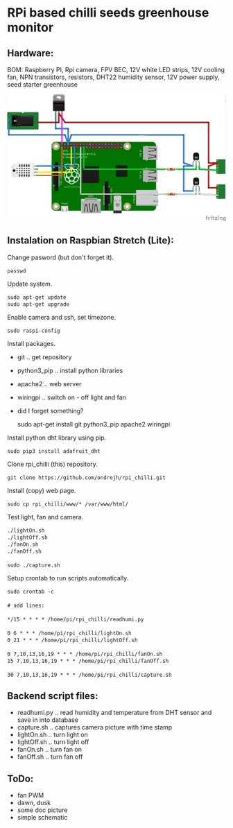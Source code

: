 RPi based chilli seeds greenhouse monitor
=========================================

## Hardware:

BOM: Raspberry PI, Rpi camera, FPV BEC, 12V white LED strips, 12V cooling fan, NPN transistors, resistors, DHT22 humidity sensor, 12V power supply, seed starter greenhouse 

![Fritzing schematic - colorfull and useless](/doc/schema.png)

## Instalation on Raspbian Stretch (Lite):

Change pasword (but don't forget it).

	passwd

Update system.

	sudo apt-get update
	sudo apt-get upgrade

Enable camera and ssh, set timezone.

	sudo raspi-config

Install packages.

- git .. get repository
- python3_pip .. install python libraries
- apache2 .. web server
- wiringpi .. switch on - off light and fan
- did I forget something?


	sudo apt-get install git python3_pip apache2 wiringpi

Install python dht library using pip.

	sudo pip3 install adafruit_dht
	
Clone rpi_chilli (this) repository.

	git clone https://github.com/ondrejh/rpi_chilli.git

Install (copy) web page.

	sudo cp rpi_chilli/www/* /var/www/html/

Test light, fan and camera.

	./lightOn.sh
	./lightOff.sh
	./fanOn.sh
	./fanOff.sh

	sudo ./capture.sh	

Setup crontab to run scripts automatically.

	sudo crontab -c
	
	# add lines:

	*/15 * * * * /home/pi/rpi_chilli/readhumi.py
	
	0 6 * * * /home/pi/rpi_chilli/lightOn.sh
	0 21 * * * /home/pi/rpi_chilli/lightOff.sh
    
	0 7,10,13,16,19 * * * /home/pi/rpi_chilli/fanOn.sh
	15 7,10,13,16,19 * * * /home/pi/rpi_chilli/fanOff.sh

	30 7,10,13,16,19 * * * /home/pi/rpi_chilli/capture.sh

## Backend script files:

- readhumi.py .. read humidity and temperature from DHT sensor and save in into database
- capture.sh  .. captures camera picture with time stamp
- lightOn.sh  .. turn light on
- lightOff.sh .. turn light off
- fanOn.sh    .. turn fan on
- fanOff.sh   .. turn fan off

## ToDo:

- fan PWM
- dawn, dusk
- some doc picture
- simple schematic
